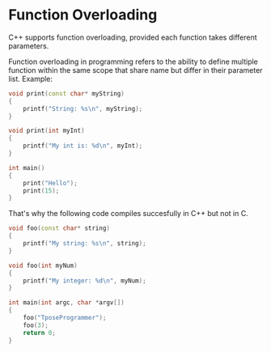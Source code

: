 # Function Overloading

C++ supports function overloading, provided each function takes different parameters.

Function overloading in programming refers to the ability to define multiple function within
the same scope that share name but differ in their parameter list.
Example:

```c++
void print(const char* myString)
{
    printf("String: %s\n", myString);
}

void print(int myInt)
{
    printf("My int is: %d\n", myInt);
}

int main()
{
    print("Hello");
    print(15);
}
```

That's why the following code compiles succesfully in C++ but not in C.

```c++
void foo(const char* string)
{
    printf("My string: %s\n", string);
}

void foo(int myNum)
{
    printf("My integer: %d\n", myNum);
}

int main(int argc, char *argv[])
{
    foo("TposeProgrammer");
    foo(3);
    return 0;
}
```
